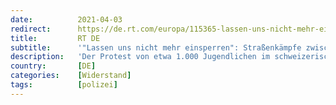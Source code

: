 ```yaml
---
date:          2021-04-03
redirect:      https://de.rt.com/europa/115365-lassen-uns-nicht-mehr-einsperren-strassenkaempfe-jugendliche-polizei-schweiz/
title:         RT DE
subtitle:      '"Lassen uns nicht mehr einsperren": Straßenkämpfe zwischen Jugendlichen und Polizei in der Schweiz'
description:   'Der Protest von etwa 1.000 Jugendlichen im schweizerischen St. Gallen eskalierte am Freitagabend. Die Jugendlichen warfen Böller, die Polizei schoss mit Gummischrot und Tränengas in die Menge – nach eigener Angabe aus "Notwehr". Die Straßenschlacht dauerte mehrere Stunden.'
country:       [DE]
categories:    [Widerstand]
tags:          [polizei]
---
```


